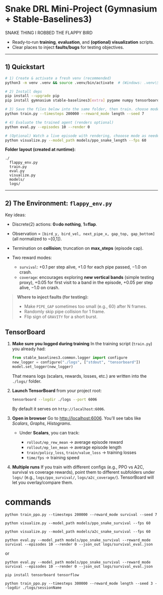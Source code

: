 # Snake DRL Mini‑Project (Gymnasium + Stable‑Baselines3)

SNAKE THING I ROBBED THE FLAPPY BIRD

* Ready‑to‑run **training**, **evaluation**, and **(optional) visualization** scripts.
* Clear places to inject **faults/bugs** for testing objectives.

---

## 1) Quickstart

```bash
# 1) Create & activate a fresh venv (recommended)
python3 -m venv .venv && source .venv/bin/activate  # (Windows: .venv\Scripts\activate) activate.bat

# 2) Install deps
pip install --upgrade pip
pip install gymnasium stable-baselines3[extra] pygame numpy tensorboard

# 3) Save the files below into the same folder, then train. choose mode if needed:
python train.py --timesteps 200000 --reward_mode length --seed 7

# 4) Evaluate the trained agent (renders optional)
python eval.py --episodes 10 --render 0

# (Optional) Watch a live episode with rendering, chooose mode as needed
python visualize.py --model_path models/ppo_snake_length --fps 60 
```

**Folder layout (created at runtime):**

```
./
  flappy_env.py
  train.py
  eval.py
  visualize.py
  models/
  logs/
```

---

## 2) The Environment: `flappy_env.py`

Key ideas:

* Discrete(2) actions: **0=do nothing**, **1=flap**.
* Observation = `[bird_y, bird_vel, next_pipe_x, gap_top, gap_bottom]` (all normalized to \~\[0,1]).
* Termination on **collision**; truncation on **max\_steps** (episode cap).
* Two reward modes:

  * `survival`: +0.1 per step alive, +1.0 for each pipe passed, −1.0 on crash.
  * `coverage`: encourages exploring **new vertical bands** (simple testing proxy), +0.05 for first visit to a band in the episode, +0.05 per step alive, −1.0 on crash.


> **Where to inject faults (for testing):**
>
> * Make `PIPE_GAP` sometimes too small (e.g., 60) after N frames.
> * Randomly skip pipe collision for 1 frame.
> * Flip sign of `GRAVITY` for a short burst.

## TensorBoard

1. **Make sure you logged during training**
   In the training script (`train.py`) you already had:

   ```python
   from stable_baselines3.common.logger import configure
   new_logger = configure("./logs", ["stdout", "tensorboard"])
   model.set_logger(new_logger)
   ```

   That means logs (scalars, rewards, losses, etc.) are written into the `./logs/` folder.

2. **Launch TensorBoard** from your project root:

   ```bash
   tensorboard --logdir ./logs --port 6006
   ```

   By default it serves on `http://localhost:6006`.

3. **Open in browser**
   Go to [http://localhost:6006](http://localhost:6006). You’ll see tabs like *Scalars*, *Graphs*, *Histograms*.

   * Under **Scalars**, you can track:

     * `rollout/ep_rew_mean` → average episode reward
     * `rollout/ep_len_mean` → average episode length
     * `train/policy_loss`, `train/value_loss` → training losses
     * `time/fps` → training speed

4. **Multiple runs**
   If you train with different configs (e.g., PPO vs A2C, survival vs coverage rewards), point them to different subfolders under `logs/` (e.g., `logs/ppo_survival/`, `logs/a2c_coverage/`). TensorBoard will let you overlay/compare them.



# commands
```
python train_ppo.py --timesteps 200000 --reward_mode survival --seed 7
```

```
python visualize.py --model_path models/ppo_snake_survival --fps 60
```

```
python visualize.py --model_path models/a2c_snake_survival --fps 60
```

```
python eval.py --model_path models/ppo_snake_survival --reward_mode survival --episodes 10 --render 0 --json_out logs/survival_eval.json
```
or
```
python eval.py --model_path models/ppo_snake_survival --reward_mode survival --episodes 10 --render 0 --json_out logs/survival_eval.json
```

```
pip install tensorboard tensorflow
```

```
python train_ppo.py --timesteps 300000 --reward_mode length --seed 3 --logdir ./logs/sessionName
```
